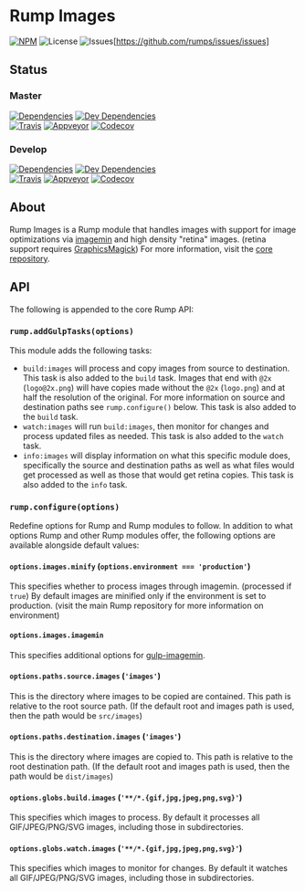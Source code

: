 # Rump Images
[![NPM](http://img.shields.io/npm/v/rump-images.svg?style=flat-square)](https://www.npmjs.org/package/rump-images)
![License](http://img.shields.io/npm/l/rump-images.svg?style=flat-square)
![Issues](https://img.shields.io/github/issues/rumps/issues.svg?style=flat-square)[https://github.com/rumps/issues/issues]


## Status

### Master
[![Dependencies](http://img.shields.io/david/rumps/images.svg?style=flat-square)](https://david-dm.org/rumps/images)
[![Dev Dependencies](http://img.shields.io/david/dev/rumps/images.svg?style=flat-square)](https://david-dm.org/rumps/images#info=devDependencies)
<br>
[![Travis](http://img.shields.io/travis/rumps/images.svg?style=flat-square&label=travis)](https://travis-ci.org/rumps/images)
[![Appveyor](http://img.shields.io/appveyor/ci/jupl/rump-images.svg?style=flat-square&label=appveyor)](https://ci.appveyor.com/project/jupl/rump-images)
[![Codecov](http://img.shields.io/codecov/c/github/rumps/images.svg?style=flat-square&label=codecov)](https://codecov.io/github/rumps/images?view=all)

### Develop
[![Dependencies](http://img.shields.io/david/rumps/images/develop.svg?style=flat-square)](https://david-dm.org/rumps/images/develop)
[![Dev Dependencies](http://img.shields.io/david/dev/rumps/images/develop.svg?style=flat-square)](https://david-dm.org/rumps/images/develop#info=devDependencies)
<br>
[![Travis](http://img.shields.io/travis/rumps/images/develop.svg?style=flat-square&label=travis)](https://travis-ci.org/rumps/images)
[![Appveyor](http://img.shields.io/appveyor/ci/jupl/rump-images/develop.svg?style=flat-square&label=appveyor)](https://ci.appveyor.com/project/jupl/rump-images)
[![Codecov](http://img.shields.io/codecov/c/github/rumps/images/develop.svg?style=flat-square&label=codecov)](https://codecov.io/github/rumps/images?branch=develop&view=all)


## About
Rump Images is a Rump module that handles images with support for image
optimizations via [imagemin](https://github.com/imagemin/imagemin) and high
density "retina" images. (retina support requires
[GraphicsMagick](http://www.graphicsmagick.org/)) For more information, visit
the [core repository](https://github.com/rumps/core).


## API
The following is appended to the core Rump API:

### `rump.addGulpTasks(options)`
This module adds the following tasks:

- `build:images` will process and copy images from source to destination. This
task is also added to the `build` task. Images that end with `@2x`
(`logo@2x.png`) will have copies made without the `@2x` (`logo.png`) and at
half the resolution of the original. For more information on source and
destination paths see `rump.configure()` below. This task is also added to the
`build` task.
- `watch:images` will run `build:images`, then monitor for changes and process
updated files as needed. This task is also added to the `watch` task.
- `info:images` will display information on what this specific module does,
specifically the source and destination paths as well as what files would get
processed as well as those that would get retina copies. This task is also
added to the `info` task.

### `rump.configure(options)`
Redefine options for Rump and Rump modules to follow. In addition to what
options Rump and other Rump modules offer, the following options are
available alongside default values:

#### `options.images.minify` (`options.environment === 'production'`)
This specifies whether to process images through imagemin. (processed if
`true`) By default images are minified only if the environment is set to
production. (visit the main Rump repository for more information on
environment)

#### `options.images.imagemin`
This specifies additional options for
[gulp-imagemin](https://github.com/sindresorhus/gulp-imagemin).

#### `options.paths.source.images` (`'images'`)
This is the directory where images to be copied are contained. This path is
relative to the root source path. (If the default root and images path is used,
then the path would be `src/images`)

#### `options.paths.destination.images` (`'images'`)
This is the directory where images are copied to. This path is relative to the
root destination path. (If the default root and images path is used, then the
path would be `dist/images`)

#### `options.globs.build.images` (`'**/*.{gif,jpg,jpeg,png,svg}'`)
This specifies which images to process. By default it processes all
GIF/JPEG/PNG/SVG images, including those in subdirectories.

#### `options.globs.watch.images` (`'**/*.{gif,jpg,jpeg,png,svg}'`)
This specifies which images to monitor for changes. By default it watches all
GIF/JPEG/PNG/SVG images, including those in subdirectories.
